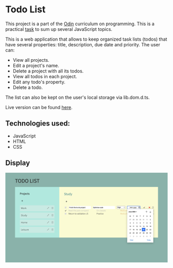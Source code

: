 # Todo List

This project is a part of the [Odin](https://www.theodinproject.com) curriculum on programming. This is a practical [task](https://www.theodinproject.com/lessons/node-path-javascript-todo-list) to sum up several JavaScript topics.

This is a web application that allows to keep organized task lists (todos) that have several properties: title, description, due date and priority. 
The user can: 

* View all projects.
* Edit a project's name.
* Delete a project with all its todos.
* View all todos in each project.
* Edit any todo's property.
* Delete a todo.

The list can also be kept on the user's local storage via lib.dom.d.ts.

Live version can be found [here](https://mountainflockstodolist.netlify.app).

## Technologies used: 

* JavaScript
* HTML
* CSS

## Display
 ![screenshot](./assets/screenshot.png)

